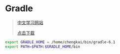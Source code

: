 # Gradle 
> [中文学习网站](https://dongchuan.gitbooks.io/gradle-user-guide-/content/installing_gradle/prerequisites.html)
> 
> [点击下载](https://downloads.gradle-dn.com/distributions/gradle-6.1-bin.zip)

```bash
export GRADLE_HOME = /home/chengkai/bin/gradle-6.1
export PATH=$PATH:$GRADLE_HOME/bin
```